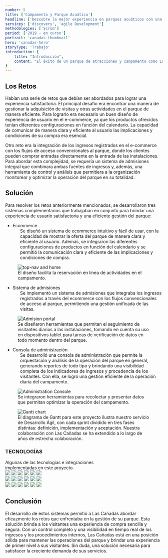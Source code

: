 ```yaml
---
number: 5
title: ['Campamento y Parque Acuático']
headline: ['Descubre la mejor experiencia en parques acuáticos con una', 'gestión optimizada']
services: ['discovery', 'agile Development']
methodologies: ['Scrum']
period: ['2019 - en curso']
portrait: 'canadas-thumbnail'
hero: 'canadas-hero'
storyType: 'Trabajo'
introduction: {
    title: "Introducción",
    content: "El éxito de un parque de atracciones y campamento como Las Cañadas depende en gran medida de su capacidad para atraer y gestionar a los visitantes de manera eficiente. Por esta razón, era necesario desarrollar un sistema de e-commerce fácil de usar, que presentara de manera atractiva y accesible la amplia oferta de actividades y servicios que ofrece el parque."
}
---
```


<div>
    <h2>Los Retos</h2>
    <p>Habían una serie de retos que debían ser abordados para lograr una experiencia satisfactoria. El principal desafío era encontrar una manera de gestionar la adquisición de visitas y otras actividades en el parque de manera eficiente. Para lograrlo era necesario un buen diseño de experiencia de usuario en el e-commerce, ya que los productos ofrecidos tenían diferentes configuraciones en función del calendario. La capacidad de comunicar de manera clara y eficiente al usuario las implicaciones y condiciones de su compra era esencial.</p>   
    <p>Otro reto era la integración de los ingresos registrados en el e-commerce con los flujos de acceso convencionales al parque, donde los clientes pueden comprar entradas directamente en la entrada de las instalaciones. Para abordar esta complejidad, se requería un sistema de admisiones integral que combinara ambas fuentes de ingresos y, además, una herramienta de control y análisis que permitiera a la organización monitorear y optimizar la operación del parque en su totalidad.</p>
</div>
<div>
    <h2>Solución</h2>
    <p>Para resolver los retos anteriormente mencionados, se desarrollaron tres sistemas complementarios que trabajaban en conjunto para brindar una experiencia de usuario satisfactoria y una eficiente gestión del parque:</p>   
</div>
<ul class="story_story__mainContent__fullList__ClxE5">
    <li>Ecommerce
        <ul>
            <span>Se diseñó un sistema de ecommerce intuitivo y fácil de usar, con la capacidad de mostrar la oferta del parque de manera clara y eficiente al usuario. Además, se integraron las diferentes configuraciones de productos en función del calendario y se permitió la comunicación clara y eficiente de las implicaciones y condiciones de compra.</span>
        </ul>
    </li>
</ul>
<div>
    <figure>
        <img src="/work/canadas-figure1.jpg" alt="top-nav and home"/>
        <figcaption class="story_story__mainContent__caption__IQRnS">El diseño facilita la reservación en línea de actividades en el campamento.</figcaption>
    </figure>    
</div>
<ul class="story_story__mainContent__fullList__ClxE5">
    <li>Sistema de admisiones
        <ul>
            <span>Se implementó un sistema de admisiones que integraba los ingresos registrados a través del ecommerce con los flujos convencionales de acceso al parque, permitiendo una gestión unificada de las visitas.</span>
        </ul>
    </li>
</ul>
<div>
    <figure>
        <img src="/work/canadas-figure2.jpg" alt="Admision portal"/>
        <figcaption class="story_story__mainContent__caption__IQRnS">Se diseñaron herramientas que permitan el seguimiento de visitantes diarios a las instalaciones, tomando en cuenta su uso en dispositivos tablet para tareas de verificación de datos en todo momento dentro del parque.</figcaption>
    </figure>    
</div>
<ul class="story_story__mainContent__fullList__ClxE5">
    <li>Consola de administración
        <ul>
            <span>Se desarrolló una consola de administración que permite la orquestación y análisis de la operación del parque en general, generando reportes de todo tipo y brindando una visibilidad completa de los indicadores de ingresos y procedencia de los visitantes. Con ella, se logró una gestión eficiente de la operación diaria del campamento.</span>
        </ul>
    </li>
</ul>
<div>
    <figure>
        <img src="/work/canadas-figure3.jpg" alt="Administration Console"/>
        <figcaption class="story_story__mainContent__caption__IQRnS">Se integraron herramientas para recolectar y presentar datos que permitan optimizar la operación del campamento.</figcaption>
    </figure>    
</div>
<div class="story_story__mainContent__gantt__TErEp">
    <figure>
        <img src="/work/project-chart-es--ongoing.jpg" alt="Gantt chart"/>
        <figcaption class="story_story__mainContent__caption__IQRnS">El diagrama de Gantt para este proyecto ilustra nuestro servicio de Desarrollo Ágil, con cada sprint dividido en tres fases distintas: definición, implementación y aceptación. Nuestra colaboración con Las Cañadas se ha extendido a lo largo de años de estrecha colaboración.</figcaption>
    </figure>
</div>
<div class="story_story__mainContent__technologies__v5XXm">
    <div>
        <h3>TECNOLOGÍAS</h3>
        <span>Algunas de las tecnologías e integraciones<br/>implementadas en este proyecto.</span>
    </div>   
    <div class="story_story__mainContent__technologies__images__6NSg5">
        <div>
            <img src="/technologies/gcloud.svg"/>
            <img src="/technologies/cloudflare.svg"/>
            <img src="/technologies/kubernetes.svg"/>
            <img src="/technologies/java.svg"/>
            <img src="/technologies/nodejs.svg"/>
            <img src="/technologies/mysql-small.svg"/>
        </div>
        <div>
            <img src="/technologies/vue.svg"/>
            <img src="/technologies/html.svg"/>
            <img src="/technologies/css.svg"/>
            <img src="/technologies/javascript.svg"/>
            <img src="/technologies/typescript.svg"/>
            <img src="/technologies/rest.svg" class="story_story__mainContent__technologies__images__large__KxVD1"/>
        </div>
        <div>
            <img src="/technologies/stripe.svg" class="story_story__mainContent__technologies__images__large__KxVD1"/>
            <img src="/technologies/spring.svg"/>
            <img src="/technologies/gitlab.svg"/>
            <img src="/technologies/nginx.svg"/>
            <img src="/technologies/gradle.svg"/>
            <img src="/technologies/npm.svg" class="story_story__mainContent__technologies__images__large__KxVD1"/>
        </div>
    </div>     
</div>
<div>
    <h2>Conclusión</h2>
    <p>El desarrollo de estos sistemas permitió a Las Cañadas abordar eficazmente los retos que enfrentaba en la gestión de su parque. Esta solución brinda a los visitantes una experiencia de compra sencilla y segura. Con un control completo y una visibilidad en tiempo real de los ingresos y los procedimientos internos, Las Cañadas está en una posición sólida para mantener las operaciones del parque y brindar una experiencia de primer nivel a sus visitantes. Sin duda, una solución necesaria para satisfacer la creciente demanda de sus servicios.</p>
</div>